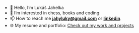 - 👋 Hello, I’m Lukáš Jahelka
- 👀 I’m interested in chess, books and coding
- 📫 How to reach me **jahyluky@gmail.com** or **[linkedin](https://www.linkedin.com/in/luk%C3%A1%C5%A1-jahelka-97ba1a236/)**.
- 🌐 My resume and portfolio: [Check out my work and projects](https://jahyluky.github.io/)
